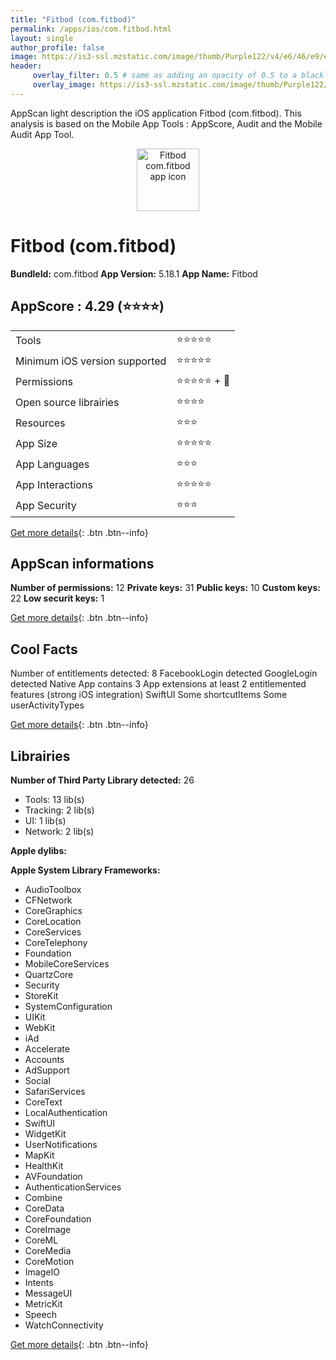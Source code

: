 ```yaml
---
title: "Fitbod (com.fitbod)"
permalink: /apps/ios/com.fitbod.html
layout: single
author_profile: false
image: https://is3-ssl.mzstatic.com/image/thumb/Purple122/v4/e6/46/e9/e646e904-4875-0297-9dbb-f48b909a1dd9/AppIcon-1x_U007emarketing-0-7-0-85-220.png/512x512bb.jpg
header: 
     overlay_filter: 0.5 # same as adding an opacity of 0.5 to a black background
     overlay_image: https://is3-ssl.mzstatic.com/image/thumb/Purple122/v4/e6/46/e9/e646e904-4875-0297-9dbb-f48b909a1dd9/AppIcon-1x_U007emarketing-0-7-0-85-220.png/512x512bb.jpg
---
```

AppScan light description the iOS application Fitbod (com.fitbod). This analysis is based on the Mobile App Tools : AppScore, Audit and the Mobile Audit App Tool.

  
  
<div style="text-align: center;"><img src="https://is3-ssl.mzstatic.com/image/thumb/Purple122/v4/e6/46/e9/e646e904-4875-0297-9dbb-f48b909a1dd9/AppIcon-1x_U007emarketing-0-7-0-85-220.png/512x512bb.jpg" width="100" height="100" alt="Fitbod com.fitbod app icon"></div>  
  
# Fitbod (com.fitbod)

**BundleId:** com.fitbod
**App Version:** 5.18.1
**App Name:** Fitbod


## AppScore : 4.29 (⭐️⭐️⭐️⭐️) 

<table>
<tr><td> Tools </td><td> ⭐️⭐️⭐️⭐️⭐️ </td></tr>
<tr><td> Minimum iOS version supported </td><td> ⭐️⭐️⭐️⭐️⭐️ </td></tr>
<tr><td> Permissions </td><td> ⭐️⭐️⭐️⭐️⭐️ + 🌟 </td></tr>
<tr><td> Open source librairies </td><td> ⭐️⭐️⭐️⭐️ </td></tr>
<tr><td> Resources </td><td> ⭐️⭐️⭐️ </td></tr>
<tr><td> App Size </td><td> ⭐️⭐️⭐️⭐️⭐️ </td></tr>
<tr><td> App Languages </td><td> ⭐️⭐️⭐️ </td></tr>
<tr><td> App Interactions </td><td> ⭐️⭐️⭐️⭐️⭐️ </td></tr>
<tr><td> App Security </td><td> ⭐️⭐️⭐️ </td></tr>
</table>

[Get more details](/pricing.html){: .btn .btn--info}  
  
## AppScan informations 

**Number of permissions:** 12
**Private keys:** 31
**Public keys:** 10
**Custom keys:** 22
**Low securit keys:** 1
  
[Get more details](/pricing.html){: .btn .btn--info}

## Cool Facts

Number of entitlements detected: 8
FacebookLogin detected
GoogleLogin detected
Native App
contains 3 App extensions
at least 2 entitlemented features (strong iOS integration)
SwiftUI
Some shortcutItems 
Some userActivityTypes
  
[Get more details](/pricing.html){: .btn .btn--info}

## Librairies 
**Number of Third Party Library detected:** 26
- Tools: 13 lib(s)
- Tracking: 2 lib(s)
- UI: 1 lib(s)
- Network: 2 lib(s)

**Apple dylibs:**


**Apple System Library Frameworks:**
- AudioToolbox
- CFNetwork
- CoreGraphics
- CoreLocation
- CoreServices
- CoreTelephony
- Foundation
- MobileCoreServices
- QuartzCore
- Security
- StoreKit
- SystemConfiguration
- UIKit
- WebKit
- iAd
- Accelerate
- Accounts
- AdSupport
- Social
- SafariServices
- CoreText
- LocalAuthentication
- SwiftUI
- WidgetKit
- UserNotifications
- MapKit
- HealthKit
- AVFoundation
- AuthenticationServices
- Combine
- CoreData
- CoreFoundation
- CoreImage
- CoreML
- CoreMedia
- CoreMotion
- ImageIO
- Intents
- MessageUI
- MetricKit
- Speech
- WatchConnectivity


  
[Get more details](/pricing.html){: .btn .btn--info}

